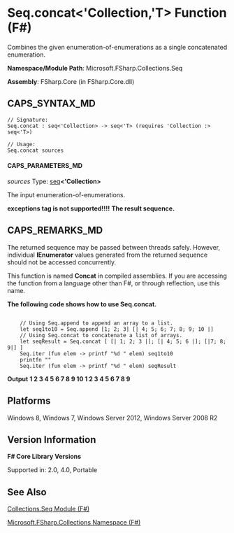 # Seq.concat<'Collection,'T> Function (F#)

Combines the given enumeration-of-enumerations as a single concatenated enumeration.

**Namespace/Module Path**: Microsoft.FSharp.Collections.Seq

**Assembly**: FSharp.Core (in FSharp.Core.dll)


## CAPS_SYNTAX_MD

```
// Signature:
Seq.concat : seq<'Collection> -> seq<'T> (requires 'Collection :> seq<'T>)

// Usage:
Seq.concat sources
```

#### CAPS_PARAMETERS_MD
*sources*
Type: [seq](http://msdn.microsoft.com/en-us/library/2f0c87c6-8a0d-4d33-92a6-10d1d037ce75)**&lt;'Collection&gt;**


The input enumeration-of-enumerations.



**exceptions tag is not supported!!!!**
**The result sequence.**
## CAPS_REMARKS_MD
The returned sequence may be passed between threads safely. However, individual **IEnumerator** values generated from the returned sequence should not be accessed concurrently.

This function is named **Concat** in compiled assemblies. If you are accessing the function from a language other than F#, or through reflection, use this name.

**The following code shows how to use Seq.concat.**
```

    // Using Seq.append to append an array to a list.
    let seq1to10 = Seq.append [1; 2; 3] [| 4; 5; 6; 7; 8; 9; 10 |]
    // Using Seq.concat to concatenate a list of arrays.
    let seqResult = Seq.concat [ [| 1; 2; 3 |]; [| 4; 5; 6 |]; [|7; 8; 9|] ]
    Seq.iter (fun elem -> printf "%d " elem) seq1to10
    printfn ""
    Seq.iter (fun elem -> printf "%d " elem) seqResult
```

**Output**
**1 2 3 4 5 6 7 8 9 10 1 2 3 4 5 6 7 8 9**
## Platforms
Windows 8, Windows 7, Windows Server 2012, Windows Server 2008 R2


## Version Information
**F# Core Library Versions**

Supported in: 2.0, 4.0, Portable




## See Also
[Collections.Seq Module &#40;F&#35;&#41;](Collections.Seq+Module+%28F%23%29.md)

[Microsoft.FSharp.Collections Namespace &#40;F&#35;&#41;](Microsoft.FSharp.Collections+Namespace+%28F%23%29.md)

